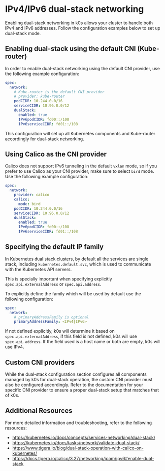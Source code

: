 <!--
SPDX-FileCopyrightText: 2021 k0s authors
SPDX-License-Identifier: CC-BY-SA-4.0
-->

# IPv4/IPv6 dual-stack networking

Enabling dual-stack networking in k0s allows your cluster to handle both IPv4 and
IPv6 addresses. Follow the configuration examples below to set up dual-stack mode.

## Enabling dual-stack using the default CNI (Kube-router)

In order to enable dual-stack networking using the default CNI provider, use the
following example configuration:

```yaml
spec:
  network:
    # Kube-router is the default CNI provider
    # provider: kube-router
    podCIDR: 10.244.0.0/16
    serviceCIDR: 10.96.0.0/12
    dualStack:
      enabled: true
      IPv6podCIDR: fd00::/108
      IPv6serviceCIDR: fd01::/108
```

This configuration will set up all Kubernetes components and Kube-router
accordingly for dual-stack networking.

## Using Calico as the CNI provider

Calico does not support IPv6 tunneling in the default `vxlan` mode, so if you
prefer to use Calico as your CNI provider, make sure to select `bird` mode. Use
the following example configuration:

```yaml
spec:
  network:
    provider: calico
    calico:
      mode: bird
    podCIDR: 10.244.0.0/16
    serviceCIDR: 10.96.0.0/12
    dualStack:
      enabled: true
      IPv6podCIDR: fd00::/108
      IPv6serviceCIDR: fd01::/108
```

## Specifying the default IP family

In Kubernetes dual stack clusters, by default all the services are single stack,
including `kubernetes.default.svc`, which is used to communicate with the
Kubernetes API servers.

This is specially important when specifying explicitly
`spec.api.externalAddress` or `spec.api.address`.

To explicitly define the family which will be used by default use the following
configuration:

```yaml
spec:
  network:
    # primaryAddressFamily is optional
    primaryAddressFamily: <IPv4|IPv6>
```

If not defined explicitly, k0s will determine it based on `spec.api.externalAddress`,
if this field is not defined, k0s will use `spec.api.address`. If the field used is
a host name or both are empty, k0s will use IPv4.

## Custom CNI providers

While the dual-stack configuration section configures all components managed by
k0s for dual-stack operation, the custom CNI provider must also be configured
accordingly. Refer to the documentation for your specific CNI provider to ensure
a proper dual-stack setup that matches that of k0s.

## Additional Resources

For more detailed information and troubleshooting, refer to the following resources:

* <https://kubernetes.io/docs/concepts/services-networking/dual-stack/>
* <https://kubernetes.io/docs/tasks/network/validate-dual-stack/>
* <https://www.tigera.io/blog/dual-stack-operation-with-calico-on-kubernetes/>
* <https://docs.tigera.io/calico/3.27/networking/ipam/ipv6#enable-dual-stack>
